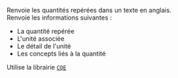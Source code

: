 Renvoie les quantités repérées dans un texte en anglais.  
Renvoie les informations suivantes :

- La quantité repérée
- L'unité associée
- Le détail de l'unité
- Les concepts liés à la quantité  

Utilise la librairie [`CQE`](https://github.com/vivkaz/CQE)
